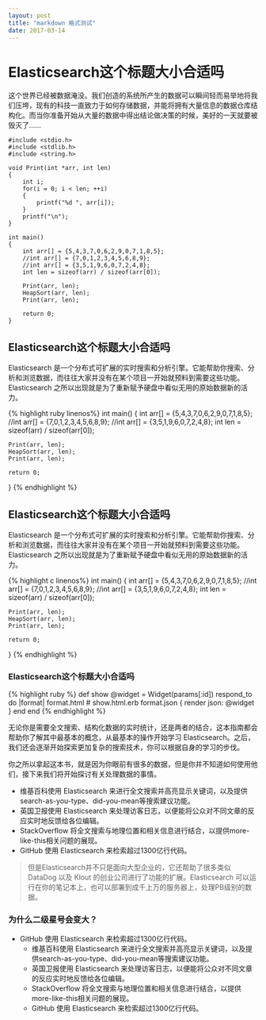 ```yaml
---
layout: post
title: "markdown 格式测试"
date: 2017-03-14
---
```


# Elasticsearch这个标题大小合适吗
这个世界已经被数据淹没。我们创造的系统所产生的数据可以瞬间轻而易举地将我们压垮，现有的科技一直致力于如何存储数据，并能将拥有大量信息的数据仓库结构化。而当你准备开始从大量的数据中得出结论做决策的时候，美好的一天就要被毁灭了……

	#include <stdio.h>	
	#include <stdlib.h>
	#include <string.h>	
	
	void Print(int *arr, int len)
    {
        int i;
        for(i = 0; i < len; ++i)
        {
            printf("%d ", arr[i]);
        }
        printf("\n");
    }
	
    int main()
    {
        int arr[] = {5,4,3,7,0,6,2,9,0,7,1,8,5};
        //int arr[] = {7,0,1,2,3,4,5,6,8,9};
        //int arr[] = {3,5,1,9,6,0,7,2,4,8};
        int len = sizeof(arr) / sizeof(arr[0]);

        Print(arr, len);
        HeapSort(arr, len);
        Print(arr, len);

        return 0;
    }


## Elasticsearch这个标题大小合适吗
Elasticsearch 是一个分布式可扩展的实时搜索和分析引擎。它能帮助你搜索、分析和浏览数据，而往往大家并没有在某个项目一开始就预料到需要这些功能。Elasticsearch 之所以出现就是为了重新赋予硬盘中看似无用的原始数据新的活力。

{% highlight ruby linenos%}
int main()
{
    int arr[] = {5,4,3,7,0,6,2,9,0,7,1,8,5};
    //int arr[] = {7,0,1,2,3,4,5,6,8,9};
    //int arr[] = {3,5,1,9,6,0,7,2,4,8};
    int len = sizeof(arr) / sizeof(arr[0]);

    Print(arr, len);
    HeapSort(arr, len);
    Print(arr, len);

    return 0;
}
{% endhighlight %}

## Elasticsearch这个标题大小合适吗
Elasticsearch 是一个分布式可扩展的实时搜索和分析引擎。它能帮助你搜索、分析和浏览数据，而往往大家并没有在某个项目一开始就预料到需要这些功能。Elasticsearch 之所以出现就是为了重新赋予硬盘中看似无用的原始数据新的活力。

{% highlight c linenos%}
int main()
{
    int arr[] = {5,4,3,7,0,6,2,9,0,7,1,8,5};
    //int arr[] = {7,0,1,2,3,4,5,6,8,9};
    //int arr[] = {3,5,1,9,6,0,7,2,4,8};
    int len = sizeof(arr) / sizeof(arr[0]);

    Print(arr, len);
    HeapSort(arr, len);
    Print(arr, len);

    return 0;
}
{% endhighlight %}

### Elasticsearch这个标题大小合适吗
{% highlight ruby %}
def show
  @widget = Widget(params[:id])
  respond_to do |format|
    format.html # show.html.erb
    format.json { render json: @widget }
  end
end
{% endhighlight %}

无论你是需要全文搜索、结构化数据的实时统计，还是两者的结合，这本指南都会帮助你了解其中最基本的概念，从最基本的操作开始学习 Elasticsearch。之后，我们还会逐渐开始探索更加复杂的搜索技术，你可以根据自身的学习的步伐。

你之所以拿起这本书，就是因为你眼前有很多的数据，但是你并不知道如何使用他们，接下来我们将开始探讨有关处理数据的事情。

* 维基百科使用 Elasticsearch 来进行全文搜索并高亮显示关键词，以及提供search-as-you-type、did-you-mean等搜索建议功能。
* 英国卫报使用 Elasticsearch 来处理访客日志，以便能将公众对不同文章的反应实时地反馈给各位编辑。
* StackOverflow 将全文搜索与地理位置和相关信息进行结合，以提供more-like-this相关问题的展现。
* GitHub 使用 Elasticsearch 来检索超过1300亿行代码。

> 但是Elasticsearch并不只是面向大型企业的，它还帮助了很多类似 DataDog 以及 Klout 的创业公司进行了功能的扩展。Elasticsearch 可以运行在你的笔记本上，也可以部署到成千上万的服务器上，处理PB级别的数据。


### 为什么二级星号会变大？
* GitHub 使用 Elasticsearch 来检索超过1300亿行代码。
	* 维基百科使用 Elasticsearch 来进行全文搜索并高亮显示关键词，以及提供search-as-you-type、did-you-mean等搜索建议功能。
	* 英国卫报使用 Elasticsearch 来处理访客日志，以便能将公众对不同文章的反应实时地反馈给各位编辑。
	* StackOverflow 将全文搜索与地理位置和相关信息进行结合，以提供more-like-this相关问题的展现。
	* GitHub 使用 Elasticsearch 来检索超过1300亿行代码。

